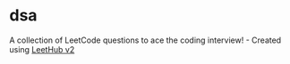 # dsa
A collection of LeetCode questions to ace the coding interview! - Created using [LeetHub v2](https://github.com/arunbhardwaj/LeetHub-2.0)
